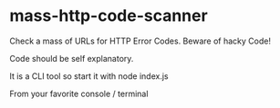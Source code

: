 # mass-http-code-scanner
Check a mass of URLs for HTTP Error Codes. Beware of hacky Code!

Code should be self explanatory.

It is a CLI tool so start it with
    node index.js
    
From your favorite console / terminal
